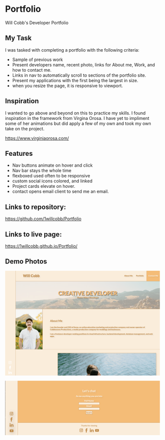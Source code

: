 # Portfolio

Will Cobb's Developer Portfolio 

## My Task

I was tasked with completing a portfolio with the following criteria:

* Sample of previous work
* Present developers name, recent photo, links for About me, Work, and how to contact me.
* Links in nav to automatically scroll to sections of the portfolio site.
* Present my applications with the first being the largest in size.
* when you resize the page, it is responsive to viewport. 

## Inspiration

I wanted to go above and beyond on this to practice my skills. I found inspiration in the framework from Virgina Orosa. I have yet to impliment some of her animations but did apply a few of my own and took my own take on the project.

https://www.virginiaorosa.com/

## Features

* Nav buttons animate on hover and click
* Nav bar stays the whole time
* flexboxed used often to be responsive
* custom social icons colored, and linked
* Project cards elevate on hover.
* contact opens email client to send me an email.

## Links to repository:

https://github.com/1willcobb/Portfolio

## Links to live page: 

 https://1willcobb.github.io/Portfolio/

 ## Demo Photos

 ![Top of the page](./assets/images/Screenshot%202023-05-05%20at%201.50.22%20PM.png)

 ![Bottom clicable icons](./assets/images/Screenshot%202023-05-07%20at%203.09.52%20PM.png)
